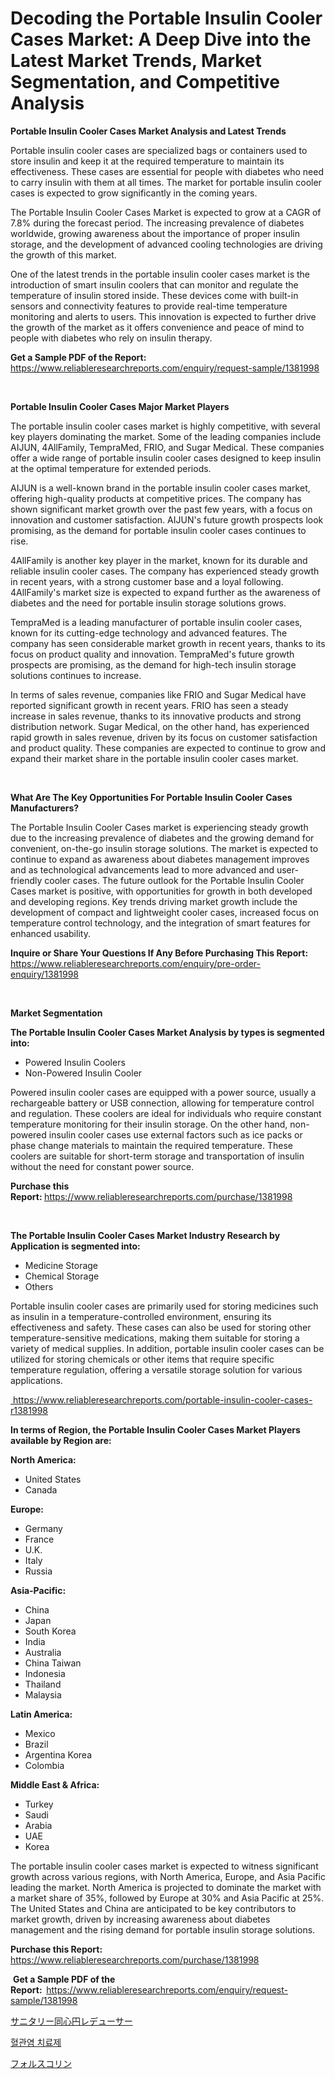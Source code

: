 <p><h1>Decoding the Portable Insulin Cooler Cases Market: A Deep Dive into the Latest Market Trends, Market Segmentation, and Competitive Analysis</h1></p><p><strong>Portable Insulin Cooler Cases Market Analysis and Latest Trends</strong></p>
<p><p>Portable insulin cooler cases are specialized bags or containers used to store insulin and keep it at the required temperature to maintain its effectiveness. These cases are essential for people with diabetes who need to carry insulin with them at all times. The market for portable insulin cooler cases is expected to grow significantly in the coming years.</p><p>The Portable Insulin Cooler Cases Market is expected to grow at a CAGR of 7.8% during the forecast period. The increasing prevalence of diabetes worldwide, growing awareness about the importance of proper insulin storage, and the development of advanced cooling technologies are driving the growth of this market. </p><p>One of the latest trends in the portable insulin cooler cases market is the introduction of smart insulin coolers that can monitor and regulate the temperature of insulin stored inside. These devices come with built-in sensors and connectivity features to provide real-time temperature monitoring and alerts to users. This innovation is expected to further drive the growth of the market as it offers convenience and peace of mind to people with diabetes who rely on insulin therapy.</p></p>
<p><strong>Get a Sample PDF of the Report:&nbsp;</strong> <a href="https://www.reliableresearchreports.com/enquiry/request-sample/1381998">https://www.reliableresearchreports.com/enquiry/request-sample/1381998</a></p>
<p>&nbsp;</p>
<p><strong>Portable Insulin Cooler Cases Major Market Players</strong></p>
<p><p>The portable insulin cooler cases market is highly competitive, with several key players dominating the market. Some of the leading companies include AIJUN, 4AllFamily, TempraMed, FRIO, and Sugar Medical. These companies offer a wide range of portable insulin cooler cases designed to keep insulin at the optimal temperature for extended periods.</p><p>AIJUN is a well-known brand in the portable insulin cooler cases market, offering high-quality products at competitive prices. The company has shown significant market growth over the past few years, with a focus on innovation and customer satisfaction. AIJUN's future growth prospects look promising, as the demand for portable insulin cooler cases continues to rise.</p><p>4AllFamily is another key player in the market, known for its durable and reliable insulin cooler cases. The company has experienced steady growth in recent years, with a strong customer base and a loyal following. 4AllFamily's market size is expected to expand further as the awareness of diabetes and the need for portable insulin storage solutions grows.</p><p>TempraMed is a leading manufacturer of portable insulin cooler cases, known for its cutting-edge technology and advanced features. The company has seen considerable market growth in recent years, thanks to its focus on product quality and innovation. TempraMed's future growth prospects are promising, as the demand for high-tech insulin storage solutions continues to increase.</p><p>In terms of sales revenue, companies like FRIO and Sugar Medical have reported significant growth in recent years. FRIO has seen a steady increase in sales revenue, thanks to its innovative products and strong distribution network. Sugar Medical, on the other hand, has experienced rapid growth in sales revenue, driven by its focus on customer satisfaction and product quality. These companies are expected to continue to grow and expand their market share in the portable insulin cooler cases market.</p></p>
<p>&nbsp;</p>
<p><strong>What Are The Key Opportunities For Portable Insulin Cooler Cases Manufacturers?</strong></p>
<p><p>The Portable Insulin Cooler Cases market is experiencing steady growth due to the increasing prevalence of diabetes and the growing demand for convenient, on-the-go insulin storage solutions. The market is expected to continue to expand as awareness about diabetes management improves and as technological advancements lead to more advanced and user-friendly cooler cases. The future outlook for the Portable Insulin Cooler Cases market is positive, with opportunities for growth in both developed and developing regions. Key trends driving market growth include the development of compact and lightweight cooler cases, increased focus on temperature control technology, and the integration of smart features for enhanced usability.</p></p>
<p><strong>Inquire or Share Your Questions If Any Before Purchasing This Report:</strong> <a href="https://www.reliableresearchreports.com/enquiry/pre-order-enquiry/1381998">https://www.reliableresearchreports.com/enquiry/pre-order-enquiry/1381998</a></p>
<p>&nbsp;</p>
<p><strong>Market Segmentation</strong></p>
<p><strong>The Portable Insulin Cooler Cases Market Analysis by types is segmented into:</strong></p>
<p><ul><li>Powered Insulin Coolers</li><li>Non-Powered Insulin Cooler</li></ul></p>
<p><p>Powered insulin cooler cases are equipped with a power source, usually a rechargeable battery or USB connection, allowing for temperature control and regulation. These coolers are ideal for individuals who require constant temperature monitoring for their insulin storage. On the other hand, non-powered insulin cooler cases use external factors such as ice packs or phase change materials to maintain the required temperature. These coolers are suitable for short-term storage and transportation of insulin without the need for constant power source.</p></p>
<p><strong>Purchase this Report:&nbsp;</strong><a href="https://www.reliableresearchreports.com/purchase/1381998">https://www.reliableresearchreports.com/purchase/1381998</a></p>
<p>&nbsp;</p>
<p><strong>The Portable Insulin Cooler Cases Market Industry Research by Application is segmented into:</strong></p>
<p><ul><li>Medicine Storage</li><li>Chemical Storage</li><li>Others</li></ul></p>
<p><p>Portable insulin cooler cases are primarily used for storing medicines such as insulin in a temperature-controlled environment, ensuring its effectiveness and safety. These cases can also be used for storing other temperature-sensitive medications, making them suitable for storing a variety of medical supplies. In addition, portable insulin cooler cases can be utilized for storing chemicals or other items that require specific temperature regulation, offering a versatile storage solution for various applications.</p></p>
<p><a href="https://www.reliableresearchreports.com/portable-insulin-cooler-cases-r1381998">&nbsp;https://www.reliableresearchreports.com/portable-insulin-cooler-cases-r1381998</a></p>
<p><strong>In terms of Region, the Portable Insulin Cooler Cases Market Players available by Region are:</strong></p>
<p>
    <p> <strong> North America: </strong>
        <ul>
            <li>United States</li>
            <li>Canada</li>
        </ul>
        </p> 
    <p> <strong> Europe: </strong>
        <ul>
            <li>Germany</li>
            <li>France</li>
            <li>U.K.</li>
            <li>Italy</li>
            <li>Russia</li>
        </ul>
        </p> 
    <p> <strong> Asia-Pacific: </strong>
        <ul>
            <li>China</li>
            <li>Japan</li>
            <li>South Korea</li>
            <li>India</li>
            <li>Australia</li>
            <li>China Taiwan</li>
            <li>Indonesia</li>
            <li>Thailand</li>
            <li>Malaysia</li>
        </ul>
        </p> 
    <p> <strong> Latin America: </strong>
        <ul>
            <li>Mexico</li>
            <li>Brazil</li>
            <li>Argentina Korea</li>
            <li>Colombia</li>
        </ul>
        </p> 
    <p> <strong> Middle East & Africa: </strong>
        <ul>
            <li>Turkey</li>
            <li>Saudi</li>
            <li>Arabia</li>
            <li>UAE</li>
            <li>Korea</li>
        </ul>
    </p>
    </p>
<p><p>The portable insulin cooler cases market is expected to witness significant growth across various regions, with North America, Europe, and Asia Pacific leading the market. North America is projected to dominate the market with a market share of 35%, followed by Europe at 30% and Asia Pacific at 25%. The United States and China are anticipated to be key contributors to market growth, driven by increasing awareness about diabetes management and the rising demand for portable insulin storage solutions.</p></p>
<p><strong>Purchase this Report: </strong><a href="https://www.reliableresearchreports.com/purchase/1381998">https://www.reliableresearchreports.com/purchase/1381998</a></p>
<p>&nbsp;<strong>Get a Sample PDF of the Report:&nbsp;&nbsp;</strong><a href="https://www.reliableresearchreports.com/enquiry/request-sample/1381998">https://www.reliableresearchreports.com/enquiry/request-sample/1381998</a></p>
<p><strong></strong></p>
<p><p><a href="https://github.com/oqoeusbvpadwjs08/Market-Research-Report-List-2/blob/main/488541351545.md">サニタリー同心円レデューサー</a></p><p><a href="https://medium.com/@monserratemohr/%ED%98%88%EA%B4%80%EC%97%BC-%EC%95%BD%EB%AC%BC-%EC%8B%9C%EC%9E%A5-%EB%B6%84%EC%84%9D-%EA%B8%80%EB%A1%9C%EB%B2%8C-%EC%82%B0%EC%97%85-%EC%A0%84%EB%A7%9D-%EB%B0%8F-%EC%98%88%EC%B8%A1-2024%EB%85%84-2031%EB%85%84-b23c806357f6">혈관염 치료제</a></p><p><a href="https://medium.com/@ebbkautzer/%E3%83%95%E3%83%AB%E3%82%B9%E3%82%B3%E3%83%AA%E3%83%B3%E5%B8%82%E5%A0%B4-%E7%AB%B6%E4%BA%89%E5%88%86%E6%9E%90-%E5%B8%82%E5%A0%B4%E5%8B%95%E5%90%91-2031%E5%B9%B4%E3%81%BE%E3%81%A7%E3%81%AE%E4%BA%88%E6%B8%AC-0f1d5f3676f1">フォルスコリン</a></p></p>